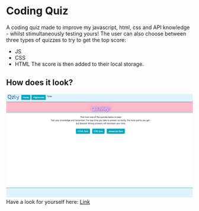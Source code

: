 # Coding Quiz
A coding quiz made to improve my javascript, html, css and API knowledge - whilst stimultaneously testing yours!
The user can also choose between three types of quizzes to try to get the top score:
* JS
* CSS
* HTML
The score is then added to their local storage.

## How does it look?
![Image](/assets/images/screenie.png)
Have a look for yourself here: [Link](https://lisaostman.github.io/quiz/)

